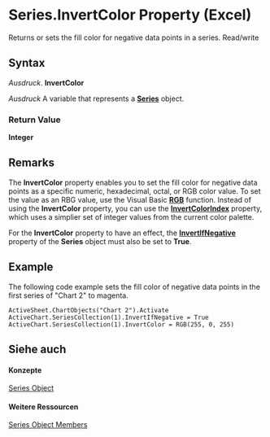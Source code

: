 
# Series.InvertColor Property (Excel)

Returns or sets the fill color for negative data points in a series. Read/write


## Syntax

 _Ausdruck_. **InvertColor**

 _Ausdruck_ A variable that represents a **[Series](c7d34b32-8172-f7a0-0a17-f01d44246b64.md)** object.


### Return Value

 **Integer**


## Remarks

The  **InvertColor** property enables you to set the fill color for negative data points as a specific numeric, hexadecimal, octal, or RGB color value. To set the value as an RBG value, use the Visual Basic **[RGB](http://msdn.microsoft.com/library/5e9956de-ba18-56cd-0556-715774055cf4%28Office.15%29.aspx)** function. Instead of using the **InvertColor** property, you can use the **[InvertColorIndex](fa2e87a4-57ad-395d-b631-fbca99560dae.md)** property, which uses a simplier set of integer values from the current color palette.

For the  **InvertColor** property to have an effect, the **[InvertIfNegative](06c963ac-6e81-5f45-b8b9-8c61bf0c02b6.md)** property of the **Series** object must also be set to **True**.


## Example

The following code example sets the fill color of negative data points in the first series of "Chart 2" to magenta.


```
ActiveSheet.ChartObjects("Chart 2").Activate 
ActiveChart.SeriesCollection(1).InvertIfNegative = True 
ActiveChart.SeriesCollection(1).InvertColor = RGB(255, 0, 255)
```


## Siehe auch


#### Konzepte


[Series Object](c7d34b32-8172-f7a0-0a17-f01d44246b64.md)
#### Weitere Ressourcen


[Series Object Members](http://msdn.microsoft.com/library/eeab4f69-b436-9de7-5d4a-0a5c63f2dfce%28Office.15%29.aspx)
